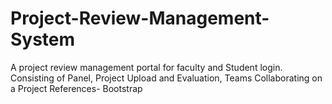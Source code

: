 # Project-Review-Management-System
A project review management portal for faculty and Student login.
Consisting of Panel, Project Upload and Evaluation, Teams Collaborating on a Project
References- Bootstrap
